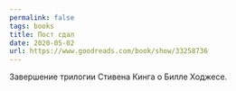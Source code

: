 ```yaml
---
permalink: false
tags: books
title: Пост сдал
date: 2020-05-02
url: https://www.goodreads.com/book/show/33258736
---
```

Завершение трилогии Стивена Кинга о Билле Ходжесе.
